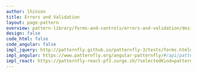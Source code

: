 ```yaml
---
author: lhinson
title: Errors and Validation
layout: page-pattern
overview: pattern-library/forms-and-controls/errors-and-validation/design/overview.md
design: false
code_html: false
code_angular: false
impl_jquery: http://patternfly.github.io/patternfly-3/tests/forms.html#right-aligned_error-feedback
impl_angular: https://www.patternfly.org/angular-patternfly/#/api/patternfly.validation:pfValidation
impl_react: https://patternfly-react-pf3.surge.sh/?selectedKind=patternfly-react%2FForms%20and%20Controls%2FForms&selectedStory=Horizontal%20Form
---
```

